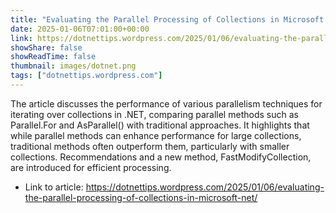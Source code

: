 ```yaml
---
title: "Evaluating the Parallel Processing of Collections in Microsoft .NET"
date: 2025-01-06T07:01:00+00:00
link: https://dotnettips.wordpress.com/2025/01/06/evaluating-the-parallel-processing-of-collections-in-microsoft-net/
showShare: false
showReadTime: false
thumbnail: images/dotnet.png
tags: ["dotnettips.wordpress.com"]
---
```

The article discusses the performance of various parallelism techniques for iterating over collections in .NET, comparing parallel methods such as Parallel.For and AsParallel() with traditional approaches. It highlights that while parallel methods can enhance performance for large collections, traditional methods often outperform them, particularly with smaller collections. Recommendations and a new method, FastModifyCollection, are introduced for efficient processing.

- Link to article: https://dotnettips.wordpress.com/2025/01/06/evaluating-the-parallel-processing-of-collections-in-microsoft-net/